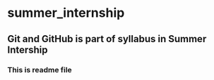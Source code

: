# summer_internship 
## Git and GitHub is part of syllabus in Summer Intership
### This is readme file
